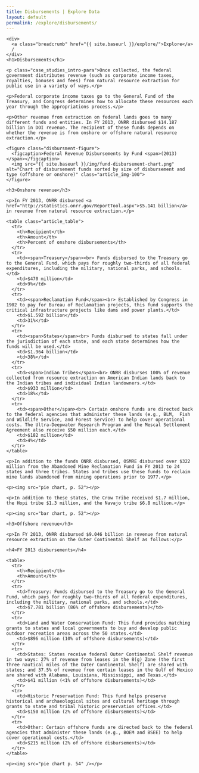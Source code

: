 ```yaml
---
title: Disbursements | Explore Data
layout: default
permalink: /explore/disbursements/
---
```


<div class="container-outer container-padded">

  <div class="container-left-7">

    <div>
      <a class="breadcrumb" href="{{ site.baseurl }}/explore/">Explore</a>
      /
    </div>
    <h1>Disbursements</h1>

    <p class="case_studies_intro-para">Once collected, the federal government distributes revenue (such as corporate income taxes, royalties, bonuses and fees) from natural resource extraction for public use in a variety of ways.</p>

    <p>Federal corporate income taxes go to the General Fund of the Treasury, and Congress determines how to allocate these resources each year through the appropriations process.</p>

    <p>Other revenue from extraction on federal lands goes to many different funds and entities. In FY 2013, ONRR disbursed $14.187 billion in DOI revenue. The recipient of these funds depends on whether the revenue is from onshore or offshore natural resource extraction.</p>

    <figure class="disbursment-figure">
      <figcaption>Federal Revenue Disbursements by Fund <span>(2013)</span></figcaption>
      <img src="{{ site.baseurl }}/img/fund-disbursement-chart.png" alt="Chart of disbursement funds sorted by size of disbursement and type (offshore or onshore)" class="article_img-100">
    </figure>

    <h3>Onshore revenue</h3>

    <p>In FY 2013, ONRR disbursed <a href="http://statistics.onrr.gov/ReportTool.aspx">$5.141 billion</a> in revenue from natural resource extraction.</p>

    <table class="article_table">
      <tr>
        <th>Recipient</th>
        <th>Amount</th>
        <th>Percent of onshore disbursements</th>
      </tr>
      <tr>
        <td><span>Treasury</span><br> Funds disbursed to the Treasury go to the General Fund, which pays for roughly two-thirds of all federal expenditures, including the military, national parks, and schools.</td>
        <td>$470 million</td>
        <td>9%</td>
      </tr>
      <tr>
        <td><span>Reclamation Fund</span><br> Established by Congress in 1902 to pay for Bureau of Reclamation projects, this fund supports the critical infrastructure projects like dams and power plants.</td>
        <td>$1.592 billion</td>
        <td>31%</td>
      </tr>
      <tr>
        <td><span>States</span><br> Funds disbursed to states fall under the jurisdiction of each state, and each state determines how the funds will be used.</td>
        <td>$1.964 billion</td>
        <td>38%</td>
      </tr>
      <tr>
        <td><span>Indian Tribes</span><br> ONRR disburses 100% of revenue collected from resource extraction on American Indian lands back to the Indian tribes and individual Indian landowners.</td>
        <td>$933 million</td>
        <td>18%</td>
      </tr>
      <tr>
        <td><span>Other</span><br> Certain onshore funds are directed back to the federal agencies that administer these lands (e.g., BLM,  Fish and Wildlife Service, and Forest Service) to help cover operational costs. The Ultra-Deepwater Research Program and the Mescal Settlement Agreement also receive $50 million each.</td>
        <td>$182 million</td>
        <td>4%</td>
      </tr>
    </table>

    <p>In addition to the funds ONRR disbursed, OSMRE disbursed over $322 million from the Abandoned Mine Reclamation Fund in FY 2013 to 24 states and three tribes. States and tribes use these funds to reclaim mine lands abandoned from mining operations prior to 1977.</p>

    <p><img src="pie chart, p. 52"></p>

    <p>In addition to these states, the Crow Tribe received $1.7 million, the Hopi tribe $1.3 million, and the Navajo tribe $6.8 million.</p>

    <p><img src="bar chart, p. 52"></p>

    <h3>Offshore revenue</h3>

    <p>In FY 2013, ONRR disbursed $9.046 billion in revenue from natural resource extraction on the Outer Continental Shelf as follows:</p>

    <h4>FY 2013 disbursements</h4>

    <table>
      <tr>
        <th>Recipient</th>
        <th>Amount</th>
      </tr>
      <tr>
        <td>Treasury: Funds disbursed to the Treasury go to the General Fund, which pays for roughly two-thirds of all federal expenditures, including the military, national parks, and schools.</td>
        <td>$7.781 billion (86% of offshore disbursements)</td>
      </tr>
      <tr>
        <td>Land and Water Conservation Fund: This fund provides matching grants to states and local governments to buy and develop public outdoor recreation areas across the 50 states.</td>
        <td>$896 million (10% of offshore disbursements)</td>
      </tr>
      <tr>
        <td>States: States receive federal Outer Continental Shelf revenue in two ways: 27% of revenue from leases in the 8(g) Zone (the first three nautical miles of the Outer Continental Shelf) are shared with states; and 37.5% of revenue from certain leases in the Gulf of Mexico are shared with Alabama, Louisiana, Mississippi, and Texas.</td>
        <td>$41 million (<1% of offshore disbursements)</td>
      </tr>
      <tr>
        <td>Historic Preservation Fund: This fund helps preserve historical and archaeological sites and cultural heritage through grants to state and tribal historic preservation offices.</td>
        <td>$150 million (2% of offshore disbursements)</td>
      </tr>
      <tr>
        <td>Other: Certain offshore funds are directed back to the federal agencies that administer these lands (e.g., BOEM and BSEE) to help cover operational costs.</td>
        <td>$215 million (2% of offshore disbursements)</td>
      </tr>
    </table>

    <p><img src="pie chart p. 54" /></p>

  </div>

</div>
